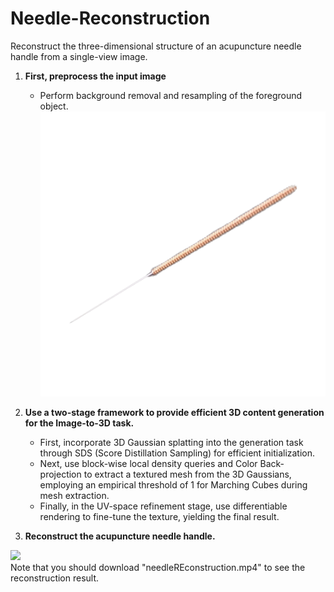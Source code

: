 # Needle-Reconstruction

Reconstruct the three-dimensional structure of an acupuncture needle handle from a single-view image.

1. **First, preprocess the input image** 
    - Perform background removal and resampling of the foreground object.
   ![预处理后的图像](front_rgba.png)

2. **Use a two-stage framework to provide efficient 3D content generation for the Image-to-3D task.**
    - First, incorporate 3D Gaussian splatting into the generation task through SDS (Score Distillation Sampling) for efficient initialization.
    - Next, use block-wise local density queries and Color Back-projection to extract a textured mesh from the 3D Gaussians, employing an empirical threshold of 1 for Marching Cubes during mesh extraction.
    - Finally, in the UV-space refinement stage, use differentiable rendering to fine-tune the texture, yielding the final result.

3. **Reconstruct the acupuncture needle handle.**

![](https://github.com/YH188/Needle-Reconstruction/front.jpg)  
Note that you should download "needleREconstruction.mp4" to see the reconstruction result.
